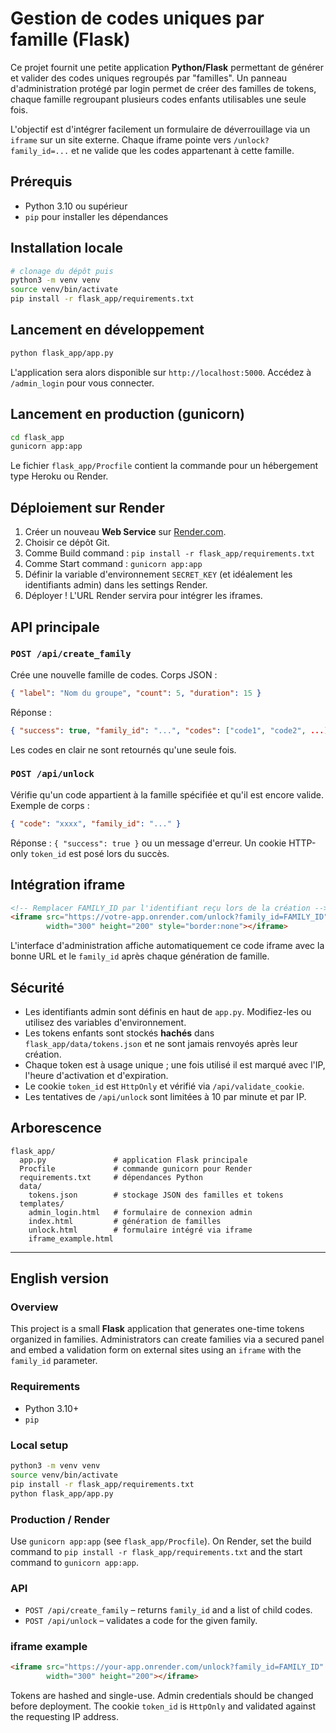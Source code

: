 # Gestion de codes uniques par famille (Flask)

Ce projet fournit une petite application **Python/Flask** permettant de générer et
valider des codes uniques regroupés par "familles". Un panneau d'administration
protégé par login permet de créer des familles de tokens, chaque famille
regroupant plusieurs codes enfants utilisables une seule fois.

L'objectif est d'intégrer facilement un formulaire de déverrouillage via un
`iframe` sur un site externe. Chaque iframe pointe vers `/unlock?family_id=...`
et ne valide que les codes appartenant à cette famille.

## Prérequis

- Python 3.10 ou supérieur
- `pip` pour installer les dépendances

## Installation locale

```bash
# clonage du dépôt puis
python3 -m venv venv
source venv/bin/activate
pip install -r flask_app/requirements.txt
```

## Lancement en développement

```bash
python flask_app/app.py
```

L'application sera alors disponible sur `http://localhost:5000`.
Accédez à `/admin_login` pour vous connecter.

## Lancement en production (gunicorn)

```bash
cd flask_app
gunicorn app:app
```

Le fichier `flask_app/Procfile` contient la commande pour un hébergement type
Heroku ou Render.

## Déploiement sur Render

1. Créer un nouveau **Web Service** sur [Render.com](https://render.com).
2. Choisir ce dépôt Git.
3. Comme Build command : `pip install -r flask_app/requirements.txt`
4. Comme Start command : `gunicorn app:app`
5. Définir la variable d'environnement `SECRET_KEY` (et idéalement les
   identifiants admin) dans les settings Render.
6. Déployer ! L'URL Render servira pour intégrer les iframes.

## API principale

### `POST /api/create_family`
Crée une nouvelle famille de codes.
Corps JSON :
```json
{ "label": "Nom du groupe", "count": 5, "duration": 15 }
```
Réponse :
```json
{ "success": true, "family_id": "...", "codes": ["code1", "code2", ...] }
```
Les codes en clair ne sont retournés qu'une seule fois.

### `POST /api/unlock`
Vérifie qu'un code appartient à la famille spécifiée et qu'il est encore
valide. Exemple de corps :
```json
{ "code": "xxxx", "family_id": "..." }
```
Réponse : `{ "success": true }` ou un message d'erreur.
Un cookie HTTP-only `token_id` est posé lors du succès.

## Intégration iframe

```html
<!-- Remplacer FAMILY_ID par l'identifiant reçu lors de la création -->
<iframe src="https://votre-app.onrender.com/unlock?family_id=FAMILY_ID"
        width="300" height="200" style="border:none"></iframe>
```
L'interface d'administration affiche automatiquement ce code iframe avec
la bonne URL et le `family_id` après chaque génération de famille.

## Sécurité

- Les identifiants admin sont définis en haut de `app.py`. Modifiez-les ou
  utilisez des variables d'environnement.
- Les tokens enfants sont stockés **hachés** dans `flask_app/data/tokens.json` et
  ne sont jamais renvoyés après leur création.
- Chaque token est à usage unique ; une fois utilisé il est marqué avec l'IP,
  l'heure d'activation et d'expiration.
- Le cookie `token_id` est `HttpOnly` et vérifié via `/api/validate_cookie`.
- Les tentatives de `/api/unlock` sont limitées à 10 par minute et par IP.

## Arborescence

```
flask_app/
  app.py               # application Flask principale
  Procfile             # commande gunicorn pour Render
  requirements.txt     # dépendances Python
  data/
    tokens.json        # stockage JSON des familles et tokens
  templates/
    admin_login.html   # formulaire de connexion admin
    index.html         # génération de familles
    unlock.html        # formulaire intégré via iframe
    iframe_example.html
```

---

## English version

### Overview
This project is a small **Flask** application that generates one-time tokens
organized in families. Administrators can create families via a secured panel
and embed a validation form on external sites using an `iframe` with the
`family_id` parameter.

### Requirements
- Python 3.10+
- `pip`

### Local setup
```bash
python3 -m venv venv
source venv/bin/activate
pip install -r flask_app/requirements.txt
python flask_app/app.py
```

### Production / Render
Use `gunicorn app:app` (see `flask_app/Procfile`). On Render, set the build
command to `pip install -r flask_app/requirements.txt` and the start command to
`gunicorn app:app`.

### API
- `POST /api/create_family` – returns `family_id` and a list of child codes.
- `POST /api/unlock` – validates a code for the given family.

### iframe example
```html
<iframe src="https://your-app.onrender.com/unlock?family_id=FAMILY_ID"
        width="300" height="200"></iframe>
```

Tokens are hashed and single-use. Admin credentials should be changed before
deployment. The cookie `token_id` is `HttpOnly` and validated against the
requesting IP address.

